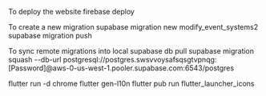 To deploy the website
firebase deploy

To create a new migration
supabase migration new modify_event_systems2
supabase migration push

To sync remote migrations into local
supabase db pull
supabase migration squash --db-url postgresql://postgres.swsvvoysafsqsgtvpnqg:[Password]@aws-0-us-west-1.pooler.supabase.com:6543/postgres

flutter run -d chrome
flutter gen-l10n
flutter pub run flutter_launcher_icons